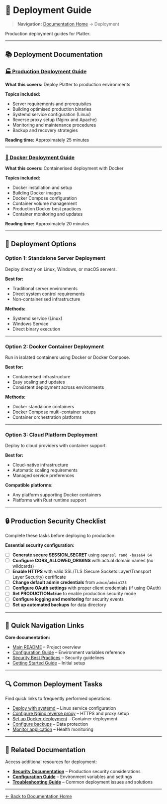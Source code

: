 # 🚀 Deployment Guide

> **Navigation:** [Documentation Home](../README.md) → Deployment

Production deployment guides for Platter.

---

## 📚 Deployment Documentation

### [🏭 Production Deployment Guide](production.md)

**What this covers:** Deploy Platter to production environments

**Topics included:**
- Server requirements and prerequisites
- Building optimised production binaries
- Systemd service configuration (Linux)
- Reverse proxy setup (Nginx and Apache)
- Monitoring and maintenance procedures
- Backup and recovery strategies

**Reading time:** Approximately 25 minutes

---

### [🐳 Docker Deployment Guide](docker.md)

**What this covers:** Containerised deployment with Docker

**Topics included:**
- Docker installation and setup
- Building Docker images
- Docker Compose configuration
- Container volume management
- Production Docker best practices
- Container monitoring and updates

**Reading time:** Approximately 20 minutes

---

## 🚀 Deployment Options

### Option 1: Standalone Server Deployment

Deploy directly on Linux, Windows, or macOS servers.

**Best for:**
- Traditional server environments
- Direct system control requirements
- Non-containerised infrastructure

**Methods:**
- Systemd service (Linux)
- Windows Service
- Direct binary execution

---

### Option 2: Docker Container Deployment

Run in isolated containers using Docker or Docker Compose.

**Best for:**
- Containerised infrastructure
- Easy scaling and updates
- Consistent deployment across environments

**Methods:**
- Docker standalone containers
- Docker Compose multi-container setups
- Container orchestration platforms

---

### Option 3: Cloud Platform Deployment

Deploy to cloud providers with container support.

**Best for:**
- Cloud-native infrastructure
- Automatic scaling requirements
- Managed service preferences

**Compatible platforms:**
- Any platform supporting Docker containers
- Platforms with Rust runtime support

---

## 🔒 Production Security Checklist

Complete these tasks before deploying to production:

**Essential security configuration:**
- [ ] **Generate secure SESSION_SECRET** using `openssl rand -base64 64`
- [ ] **Configure CORS_ALLOWED_ORIGINS** with actual domain names (no wildcards)
- [ ] **Enable HTTPS** with valid SSL/TLS (Secure Sockets Layer/Transport Layer Security) certificate
- [ ] **Change default admin credentials** from `admin`/`admin123`
- [ ] **Configure OAuth settings** with proper client credentials (if using OAuth)
- [ ] **Set PRODUCTION=true** to enable production security mode
- [ ] **Configure logging and monitoring** for security events
- [ ] **Set up automated backups** for data directory

---

## 🎯 Quick Navigation Links

**Core documentation:**
- [Main README](../../README.md) – Project overview
- [Configuration Guide](../guides/configuration.md) – Environment variables reference
- [Security Best Practices](../architecture/security.md) – Security guidelines
- [Getting Started Guide](../guides/getting-started.md) – Initial setup

---

## 🔍 Common Deployment Tasks

Find quick links to frequently performed operations:

- [Deploy with systemd](production.md#systemd-service-linux) – Linux service configuration
- [Configure Nginx reverse proxy](production.md#nginx-configuration) – HTTPS and proxy setup
- [Set up Docker deployment](docker.md#docker-deployment) – Container deployment
- [Configure backups](production.md#backup-and-recovery) – Data protection
- [Monitor application](production.md#monitoring-and-maintenance) – Health monitoring

---

## 📖 Related Documentation

Access additional resources for deployment:

- **[Security Documentation](../architecture/security.md)** – Production security considerations
- **[Configuration Guide](../guides/configuration.md)** – Environment variables and settings
- **[Troubleshooting Guide](../troubleshooting/README.md)** – Common deployment issues and solutions

---

[← Back to Documentation Home](../README.md)